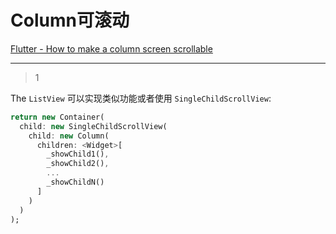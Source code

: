 # Column可滚动
[Flutter - How to make a column screen scrollable](https://stackoverflow.com/questions/52053850/flutter-how-to-make-a-column-screen-scrollable)

___



> 1

The `ListView` 可以实现类似功能或者使用 `SingleChildScrollView`:

```dart
return new Container(
  child: new SingleChildScrollView(
    child: new Column(
      children: <Widget>[
        _showChild1(),
        _showChild2(),
        ...
        _showChildN()
      ]
    )
  )
);
```





